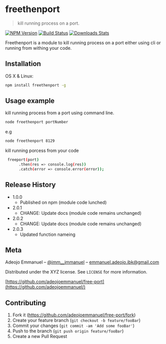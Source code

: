 # freethenport
> kill running process on a port.

[![NPM Version][npm-image]][npm-url]
[![Build Status][travis-image]][travis-url]
[![Downloads Stats][npm-downloads]][npm-url]

Freethenport is a module to  kill running process on a port either using cli or running from withing your code.


## Installation

OS X & Linux:

```sh
npm install freethenport -g
```

## Usage example

kill running process from a port using command line.
```sh
node freethenport portNumber
```
e.g
```sh
node freethenport 8129
```

kill running porcess from your code

```sh
 freeport(port)
      .then(res => console.log(res))
      .catch(error => console.error(error));
```


## Release History

* 1.0.0
    * Published on npm (module code lunched)
* 2.0.1
    * CHANGE: Update docs (module code remains unchanged)
* 2.0.2
    * CHANGE: Update docs (module code remains unchanged)
* 2.0.3
    * Updated function nameing

## Meta

Adeojo Emmanuel – [@imm__immanuel](https://twitter.com/imm__immanuel) – emmanuel.adeojo.ibk@gmail.com

Distributed under the XYZ license. See ``LICENSE`` for more information.

[https://github.com/adeojoemmanuel/free-port](https://github.com/adeojoemmanuel/)

## Contributing

1. Fork it (<https://github.com/adeojoemmanuel/free-port/fork>)
2. Create your feature branch (`git checkout -b feature/fooBar`)
3. Commit your changes (`git commit -am 'Add some fooBar'`)
4. Push to the branch (`git push origin feature/fooBar`)
5. Create a new Pull Request

<!-- Markdown link & img dfn's -->
[npm-image]: https://img.shields.io/npm/v/datadog-metrics.svg?style=flat-square
[npm-url]: https://npmjs.org/package/datadog-metrics
[npm-downloads]: https://img.shields.io/npm/dm/datadog-metrics.svg?style=flat-square
[travis-image]: https://img.shields.io/travis/dbader/node-datadog-metrics/master.svg?style=flat-square
[travis-url]: https://travis-ci.org/dbader/node-datadog-metrics
[wiki]: https://github.com/yourname/yourproject/wiki
